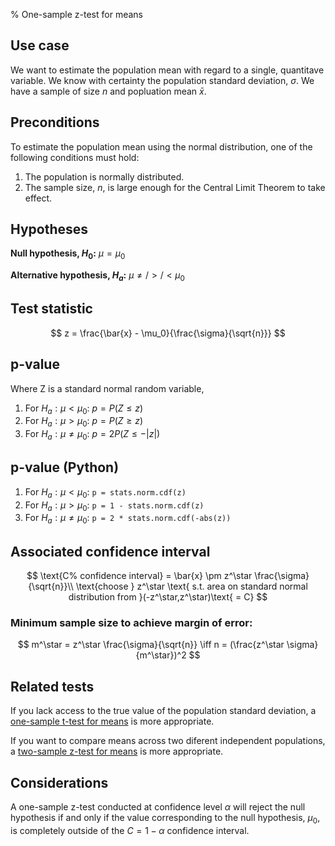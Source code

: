 % One-sample z-test for means
## Use case
We want to estimate the population mean with regard to a single, quantitave variable. We know with certainty the population standard deviation, $\sigma$. We have a sample of size $n$ and popluation mean $\bar{x}$.

## Preconditions
To estimate the population mean using the normal distribution, one of the following conditions must hold:

1. The population is normally distributed.
2. The sample size, $n$, is large enough for the Central Limit Theorem to take effect.

## Hypotheses

**Null hypothesis, $H_0$:** $\mu = \mu_0$

**Alternative hypothesis, $H_a$:** $\mu \ne/>/< \mu_0$

## Test statistic
$$
	z = \frac{\bar{x} - \mu_0}{\frac{\sigma}{\sqrt{n}}}
$$

## p-value
Where Z is a standard normal random variable,

1. For $H_a : \mu < \mu_0$: $p = P(Z \le z)$
2. For $H_a : \mu > \mu_0$: $p = P(Z \ge z)$
3. For $H_a : \mu \ne \mu_0$: $p = 2P(Z \le -|z|)$

## p-value (Python)
1. For $H_a : \mu < \mu_0$: `p = stats.norm.cdf(z)`
2. For $H_a : \mu > \mu_0$: `p = 1 - stats.norm.cdf(z)`
3. For $H_a : \mu \ne \mu_0$: `p = 2 * stats.norm.cdf(-abs(z))`

## Associated confidence interval
$$
\text{C% confidence interval} = \bar{x} \pm z^\star \frac{\sigma}{\sqrt{n}}\\
\text{choose } z^\star \text{ s.t. area on standard normal distribution from }(-z^\star,z^\star)\text{ = C}
$$

### Minimum sample size to achieve margin of error:
$$
	m^\star = z^\star \frac{\sigma}{\sqrt{n}} \iff n = (\frac{z^\star \sigma}{m^\star})^2
$$

## Related tests
If you lack access to the true value of the population standard deviation, a [one-sample t-test for means](ttest.html) is more appropriate.

If you want to compare means across two diferent independent populations, a [two-sample z-test for means](twoztest.html) is more appropriate.

## Considerations
A one-sample z-test conducted at confidence level $\alpha$ will reject the null hypothesis if and only if the value corresponding to the null hypothesis, $\mu_0$, is completely outside of the $C = 1-\alpha$ confidence interval.
